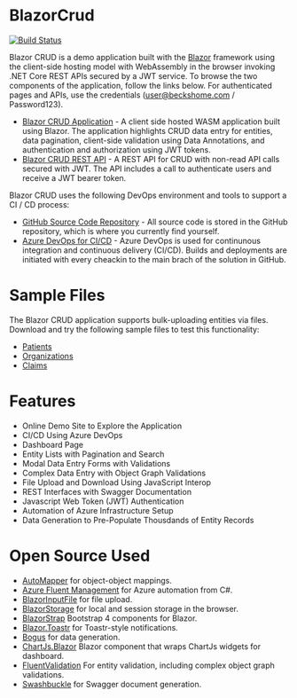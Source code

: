 # BlazorCrud
[![Build Status](https://beckshome.visualstudio.com/BlazorCRUD/_apis/build/status/thbst16.BlazorCrud?branchName=master)](https://beckshome.visualstudio.com/BlazorCRUD/_build/latest?definitionId=4&branchName=master)

Blazor CRUD is a demo application built with the [Blazor](https://blazor.net) framework using the client-side hosting model with WebAssembly in the browser invoking .NET Core REST APIs secured by a JWT service. To browse the two components of the application, follow the links below. For authenticated pages and APIs, use the credentials (user@beckshome.com / Password123).
* [Blazor CRUD Application](https://becksblazor.azurewebsites.net/) - A client side hosted WASM application built using Blazor. The application highlights CRUD data entry for entities, data pagination, client-side validation using Data Annotations, and authentication and authorization using JWT tokens.
* [Blazor CRUD REST API](https://becksblazor.azurewebsites.net/swagger/index.html) - A REST API for CRUD with non-read API calls secured with JWT. The API includes a call to authenticate users and receive a JWT bearer token.

Blazor CRUD uses the following DevOps environment and tools to support a CI / CD process:
* [GitHub Source Code Repository](https://github.com/thbst16/BlazorCrud) - All source code is stored in the GitHub repository, which is where you currently find yourself.
* [Azure DevOps for CI/CD](https://beckshome.visualstudio.com/BlazorCRUD/_build) - Azure DevOps is used for continunous integration and continuous delivery (CI/CD). Builds and deployments are initiated with every cheackin to the main brach of the solution in GitHub.

# Sample Files

The Blazor CRUD application supports bulk-uploading entities via files. Download and try the following sample files to test this functionality:
* [Patients](https://github.com/thbst16/BlazorCrud/blob/master/BlazorCrud.Shared/Data/SampleData/patients.json)
* [Organizations](https://github.com/thbst16/BlazorCrud/blob/master/BlazorCrud.Shared/Data/SampleData/organizations.json)
* [Claims](https://github.com/thbst16/BlazorCrud/blob/master/BlazorCrud.Shared/Data/SampleData/claims.json)

# Features

* Online Demo Site to Explore the Application
* CI/CD Using Azure DevOps
* Dashboard Page
* Entity Lists with Pagination and Search
* Modal Data Entry Forms with Validations
* Complex Data Entry with Object Graph Validations
* File Upload and Download Using JavaScript Interop
* REST Interfaces with Swagger Documentation
* Javascript Web Token (JWT) Authentication
* Automation of Azure Infrastructure Setup
* Data Generation to Pre-Populate Thousdands of Entity Records

# Open Source Used

* [AutoMapper](https://github.com/AutoMapper/AutoMapper) for object-object mappings.
* [Azure Fluent Management](https://github.com/Azure/azure-libraries-for-net) for Azure automation from C#.
* [BlazorInputFile](https://github.com/SteveSandersonMS/BlazorInputFile) for file upload.
* [BlazorStorage](https://github.com/cloudcrate/BlazorStorage) for local and session storage in the browser.
* [BlazorStrap](https://github.com/chanan/BlazorStrap) Bootstrap 4 components for Blazor.
* [Blazor.Toastr](https://github.com/sotsera/sotsera.blazor.toaster) for Toastr-style notifications.
* [Bogus](https://github.com/bchavez/Bogus) for data generation.
* [ChartJs.Blazor](https://github.com/mariusmuntean/ChartJs.Blazor) Blazor component that wraps ChartJs widgets for dashboard.
* [FluentValidation](https://github.com/JeremySkinner/FluentValidation) For entity validation, including complex object graph validations. 
* [Swashbuckle](https://github.com/domaindrivendev/Swashbuckle) for Swagger document generation.
